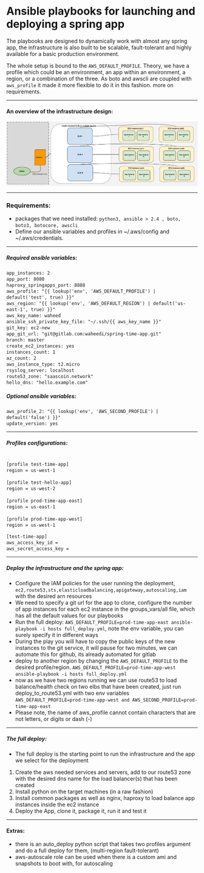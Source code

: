 # Ansible playbooks for launching and deploying a spring app

The playbooks are designed to dynamically work with almost any spring app, the infrastructure is also built to be scalable, fault-tolerant and highly available for a basic production environment.

The whole setup is bound to the `AWS_DEFAULT_PROFILE`. Theory, we have a profile which could be an environment, an app within an environment, a region, or a combination of the three. As boto and awscli are coupled with `aws_profile` it made it more flexible to do it in this fashion. more on requirements.


--- 

#### An overview of the infrastructure design:

![alt text](aws-springapp-infrastructure.png)

---

### Requirements:

- packages that we need installed: `python3, ansible > 2.4 , boto, boto3, botocore, awscli`
- Define our ansible variables and profiles in ~/.aws/config and ~/.aws/credentials.

---
##### Required ansible variables:
```
app_instances: 2
app_port: 8080
haproxy_springapps_port: 8888
aws_profile: "{{ lookup('env', 'AWS_DEFAULT_PROFILE') | default('test', true) }}"
aws_region: "{{ lookup('env', 'AWS_DEFAULT_REGION') | default('us-east-1', true) }}"
aws_key_name: waheed
ansible_ssh_private_key_file: "~/.ssh/{{ aws_key_name }}"
git_key: ec2-new
app_git_url: "git@gitlab.com:waheedi/spring-time-app.git"
branch: master
create_ec2_instances: yes
instances_count: 1
az_count: 2
aws_instance_type: t2.micro
rsyslog_server: localhost
route53_zone: "saascoin.network"
hello_dns: "hello.example.com"
```
##### Optional ansible variables:

```
aws_profile_2: "{{ lookup('env', 'AWS_SECOND_PROFILE') | default('false') }}"
update_version: yes
```
---
##### Profiles configurations:


```Sample ~/.aws/config 

[profile test-time-app]
region = us-west-1

[profile test-hello-app]
region = us-west-2

[profile prod-time-app-east]
region = us-east-1

[profile prod-time-app-west]
region = us-west-1

```

```Sample ~/.aws/credentials
[test-time-app]
aws_access_key_id = 
aws_secret_access_key = 

```

---

##### Deploy the infrastructure and the spring app:
- Configure the IAM policies for the user running the deployment, `ec2,route53,sts,elasticloadbalancing,apigateway,autoscaling,iam` with the desired arn resources
- We need to specify a git url for the app to clone, configure the number of app instances for each ec2 instance in the groups_vars/all file, which has all the default values for our playbooks
- Run the full deploy: `AWS_DEFAULT_PROFILE=prod-time-app-east ansible-playbook -i hosts full_deploy.yml`, note the env variable, you can surely specify it in different ways
- During the play you will have to copy the public keys of the new instances to the git service, it will pause for two minutes, we can automate this for github, its already automated for gitlab
- deploy to another region by changing the `AWS_DEFAULT_PROFILE` to the desired profile/region. `AWS_DEFAULT_PROFILE=prod-time-app-west ansible-playbook -i hosts full_deploy.yml`
- now as we have two regions running we can use route53 to load balance/health check on two elbs that have been created, just run deploy_to_route53.yml with two env variables `AWS_DEFAULT_PROFILE=prod-time-app-west and AWS_SECOND_PROFILE=prod-time-app-east`
- Please note, the name of aws_profile cannot contain characters that are not letters, or digits or dash (-)

---
##### The full deploy:
- The full deploy is the starting point to run the infrastructure and the app we select for the deployment
1. Create the aws needed services and servers, add to our route53 zone with the desired dns name for the load balancer(s) that has been created
2. Install python on the target machines (in a raw fashion)
3. Install common packages as well as nginx, haproxy to load balance app instances inside the ec2 instance
4. Deploy the App, clone it, package it, run it and test it

---
#### Extras:
- there is an auto_deploy python script that takes two profiles argument and do a full deploy for them, (multi-region fault-tolerant)
- aws-autoscale role can be used when there is a custom ami and snapshots to boot with, for autoscaling


